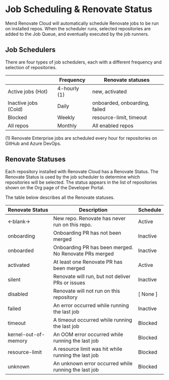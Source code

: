 # Job Scheduling & Renovate Status

Mend Renovate Cloud will automatically schedule Renovate jobs to be run on installed repos.
When the scheduler runs, selected repositories are added to the Job Queue, and eventually executed by the job runners.

## Job Schedulers

There are four types of job schedulers, each with a different frequency and selection of repositories.

|                            | Frequency    | Renovate statuses             |
|----------------------------|--------------|-------------------------------|
| Active jobs (Hot)          | 4-hourly (1) | new, activated                |
| Inactive jobs (Cold)       | Daily        | onboarded, onboarding, failed |
| Blocked                    | Weekly       | resource-limit, timeout       |
| All repos                  | Monthly      | All enabled repos             |
(1) Renovate Enterprise jobs are scheduled every hour for repositories on GitHub and Azure DevOps.

## Renovate Statuses

Each repository installed with Renovate Cloud has a Renovate Status. The Renovate Status is used by the job scheduler to determine which repositories will be selected.
The status appears in the list of repositories shown on the Org page of the Developer Portal.

The table below describes all the Renovate statuses.

| Renovate Status      | Description                                           | Schedule |
|----------------------|-------------------------------------------------------|----------|
| <-blank->            | New repo. Renovate has never run on this repo.        | Active   |
| onboarding           | Onboarding PR has not been merged                     | Inactive |
| onboarded            | Onboarding PR has been merged. No Renovate PRs merged | Inactive |
| activated            | At least one Renovate PR has been merged              | Active   |
| silent               | Renovate will run, but not deliver PRs or issues      | Inactive |
| disabled             | Renovate will not run on this repository              | [ None ] |
| failed               | An error occurred while running the last job          | Inactive |
| timeout              | A timeout occurred while running the last job         | Blocked  |
| kernel-out-of-memory | An OOM error occurred while running the last job      | Blocked  |
| resource-limit       | A resource limit was hit while running the last job   | Blocked  |
| unknown              | An unknown error occurred while running the last job  | Blocked  |
